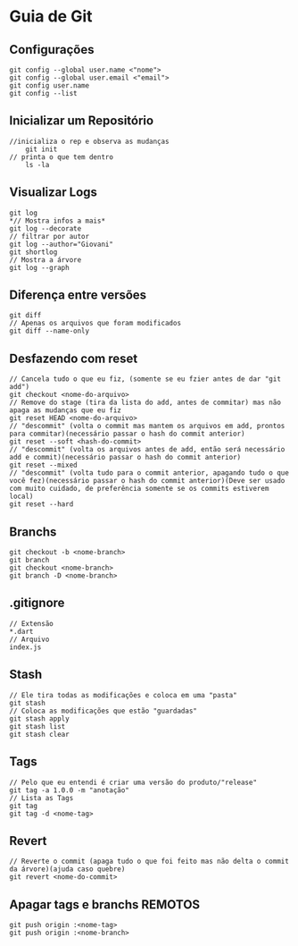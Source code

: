 # Guia de Git

## Configurações
    git config --global user.name <"nome">
    git config --global user.email <"email">
    git config user.name
    git config --list

## Inicializar um Repositório
    //inicializa o rep e observa as mudanças
        git init 
    // printa o que tem dentro
        ls -la

## Visualizar Logs
    git log
    *// Mostra infos a mais*
    git log --decorate
    // filtrar por autor
    git log --author="Giovani"
    git shortlog
    // Mostra a árvore
    git log --graph

## Diferença entre versões
    git diff
    // Apenas os arquivos que foram modificados
    git diff --name-only

## Desfazendo com reset
    // Cancela tudo o que eu fiz, (somente se eu fzier antes de dar "git add")
    git checkout <nome-do-arquivo>
    // Remove do stage (tira da lista do add, antes de commitar) mas não apaga as mudanças que eu fiz
    git reset HEAD <nome-do-arquivo>
    // "descommit" (volta o commit mas mantem os arquivos em add, prontos para commitar)(necessário passar o hash do commit anterior)
    git reset --soft <hash-do-commit>
    // "descommit" (volta os arquivos antes de add, então será necessário add e commit)(necessário passar o hash do commit anterior)
    git reset --mixed
    // "descommit" (volta tudo para o commit anterior, apagando tudo o que você fez)(necessário passar o hash do commit anterior)(Deve ser usado com muito cuidado, de preferência somente se os commits estiverem local)
    git reset --hard

## Branchs
    git checkout -b <nome-branch>
    git branch
    git checkout <nome-branch>
    git branch -D <nome-branch>

## .gitignore
    // Extensão
    *.dart
    // Arquivo
    index.js

## Stash
    // Ele tira todas as modificações e coloca em uma "pasta"
    git stash
    // Coloca as modificações que estão "guardadas"
    git stash apply
    git stash list
    git stash clear

## Tags
    // Pelo que eu entendi é criar uma versão do produto/"release"
    git tag -a 1.0.0 -m "anotação"
    // Lista as Tags
    git tag
    git tag -d <nome-tag>

## Revert
    // Reverte o commit (apaga tudo o que foi feito mas não delta o commit da árvore)(ajuda caso quebre)
    git revert <nome-do-commit>

## Apagar tags e branchs REMOTOS
    git push origin :<nome-tag>
    git push origin :<nome-branch>